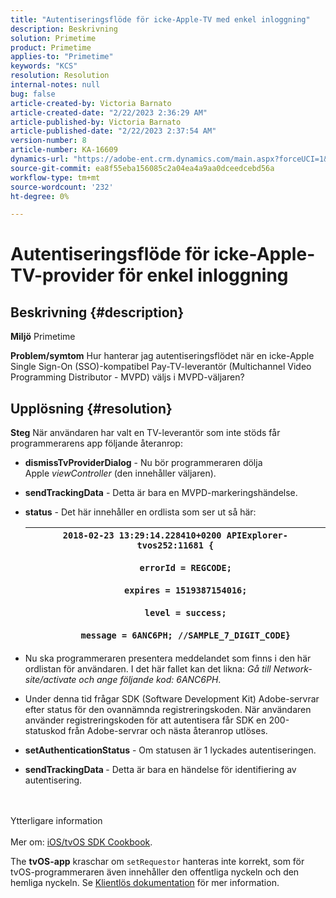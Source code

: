 ```yaml
---
title: "Autentiseringsflöde för icke-Apple-TV med enkel inloggning"
description: Beskrivning
solution: Primetime
product: Primetime
applies-to: "Primetime"
keywords: "KCS"
resolution: Resolution
internal-notes: null
bug: false
article-created-by: Victoria Barnato
article-created-date: "2/22/2023 2:36:29 AM"
article-published-by: Victoria Barnato
article-published-date: "2/22/2023 2:37:54 AM"
version-number: 8
article-number: KA-16609
dynamics-url: "https://adobe-ent.crm.dynamics.com/main.aspx?forceUCI=1&pagetype=entityrecord&etn=knowledgearticle&id=5fbcf0b1-59b2-ed11-83fe-6045bd006b3d"
source-git-commit: ea8f55eba156085c2a04ea4a9aa0dceedcebd56a
workflow-type: tm+mt
source-wordcount: '232'
ht-degree: 0%

---
```


# Autentiseringsflöde för icke-Apple-TV-provider för enkel inloggning

## Beskrivning {#description}

<b>Miljö</b>
Primetime


<b>Problem/symtom</b>
Hur hanterar jag autentiseringsflödet när en icke-Apple Single Sign-On (SSO)-kompatibel Pay-TV-leverantör (Multichannel Video Programming Distributor - MVPD) väljs i MVPD-väljaren?


## Upplösning {#resolution}

<b>Steg</b>
När användaren har valt en TV-leverantör som inte stöds får programmerarens app följande återanrop:

- <b>dismissTvProviderDialog</b> - Nu bör programmeraren dölja Apple *viewController* (den innehåller väljaren).
- <b>sendTrackingData</b> - Detta är bara en MVPD-markeringshändelse.
- <b>status</b> - Det här innehåller en ordlista som ser ut så här:

   | `2018-02-23 13:29:14.228410+0200 APIExplorer-tvos252:11681 {`<br><br>`    errorId = REGCODE;`<br><br>`    expires = 1519387154016;`<br><br>`    level = success;`<br><br>`    message = 6ANC6PH; //SAMPLE_7_DIGIT_CODE}` |
   | --- |


- Nu ska programmeraren presentera meddelandet som finns i den här ordlistan för användaren. I det här fallet kan det likna: *Gå till Network-site/activate och ange följande kod: 6ANC6PH*.
- Under denna tid frågar SDK (Software Development Kit) Adobe-servrar efter status för den ovannämnda registreringskoden. När användaren använder registreringskoden för att autentisera får SDK en 200-statuskod från Adobe-servrar och nästa återanrop utlöses.


- <b>setAuthenticationStatus</b> - Om statusen är 1 lyckades autentiseringen.


- <b>sendTrackingData </b>- Detta är bara en händelse för identifiering av autentisering.

<br><br>Ytterligare information<br><br>
Mer om: [iOS/tvOS SDK Cookbook](https://tve.helpdocsonline.com/ios-tvos-sdk-cookbook).

The <b>tvOS-app</b> kraschar om `setRequestor` hanteras inte korrekt, som för tvOS-programmeraren även innehåller den offentliga nyckeln och den hemliga nyckeln. Se [Klientlös dokumentation](http://tve.helpdocsonline.com/clientless-integration-cookbook-v2$create_dev) för mer information.


